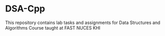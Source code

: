 # DSA-Cpp
This repository contains lab tasks and assignments for Data Structures and Algorithms Course taught at FAST NUCES KHI
